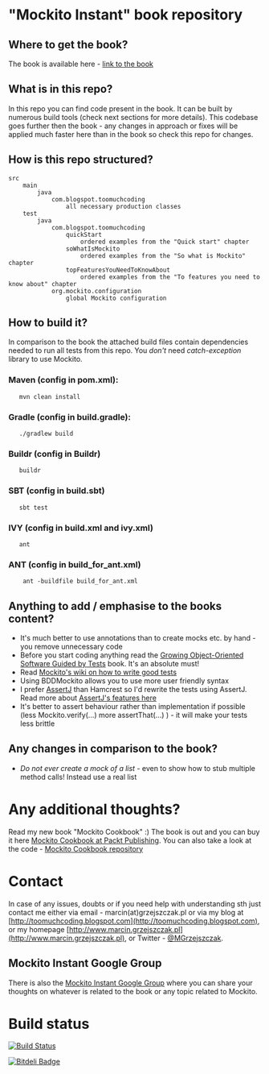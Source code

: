 "Mockito Instant" book repository
=====================================

## Where to get the book?

The book is available here - [link to the book](http://www.packtpub.com/how-to-create-stubs-mocks-spies-using-mockito/book)

## What is in this repo?

In this repo you can find code present in the book. It can be built by numerous build tools (check next sections for more details).
This codebase goes further then the book - any changes in approach or fixes will be applied much faster here than in the book so check this repo for changes.

## How is this repo structured?

```
src
    main
        java
            com.blogspot.toomuchcoding
                all necessary production classes
    test
        java
            com.blogspot.toomuchcoding
                quickStart
                    ordered examples from the "Quick start" chapter
                soWhatIsMockito
                    ordered examples from the "So what is Mockito" chapter
                topFeaturesYouNeedToKnowAbout
                    ordered examples from the "To features you need to know about" chapter
            org.mockito.configuration
                global Mockito configuration
```

## How to build it?

In comparison to the book the attached build files contain dependencies needed to run all tests from this repo. You *don't* need *catch-exception* library to use Mockito.

### Maven (config in pom.xml):

```
   mvn clean install
```

### Gradle (config in build.gradle):

```
   ./gradlew build
```

### Buildr (config in Buildr)

```
   buildr
```

### SBT (config in build.sbt)

```
   sbt test
```

### IVY (config in build.xml and ivy.xml)

```
   ant
```

### ANT (config in build_for_ant.xml)

```
    ant -buildfile build_for_ant.xml
```

## Anything to add / emphasise to the books content?

- It's much better to use annotations than to create mocks etc. by hand - you remove unnecessary code
- Before you start coding anything read the [Growing Object-Oriented Software Guided by Tests](http://www.growing-object-oriented-software.com/) book. It's an absolute must!
- Read [Mockito's wiki on how to write good tests](https://github.com/mockito/mockito/wiki/How-to-write-good-tests)
- Using BDDMockito allows you to use more user friendly syntax
- I prefer [AssertJ](http://joel-costigliola.github.io/assertj/assertj-core.html) than Hamcrest so I'd rewrite the tests using AssertJ. Read more about [AssertJ's features here](http://joel-costigliola.github.io/assertj/assertj-core-features-highlight.html)
- It's better to assert behaviour rather than implementation if possible (less Mockito.verify(...) more assertThat(...) ) - it will make your tests less brittle

## Any changes in comparison to the book?

- *Do not ever create a mock of a list* - even to show how to stub multiple method calls! Instead use a real list

# Any additional thoughts?

Read my new book "Mockito Cookbook" :) The book is out and you can buy it here [Mockito Cookbook at Packt Publishing](https://www.packtpub.com/mockito-cookbook/book). You can also take a look at the code - [Mockito Cookbook repository](https://github.com/marcingrzejszczak/mockito-cookbook)

# Contact
In case of any issues, doubts or if you need help with understanding sth just contact me either via email - marcin(at)grzejszczak.pl or via my blog at [http://toomuchcoding.blogspot.com](http://toomuchcoding.blogspot.com), or my homepage [http://www.marcin.grzejszczak.pl](http://www.marcin.grzejszczak.pl), or Twitter - [@MGrzejszczak](http://twitter.com/MGrzejszczak).

## Mockito Instant Google Group
There is also the [Mockito Instant Google Group](https://groups.google.com/forum/#!forum/mockito-instant) where you can share your thoughts on whatever is related to the book or any topic related to Mockito.

# Build status
[![Build Status](https://travis-ci.org/marcingrzejszczak/mockito-instant.svg?branch=master)](https://travis-ci.org/marcingrzejszczak/mockito-instant)


[![Bitdeli Badge](https://d2weczhvl823v0.cloudfront.net/marcingrzejszczak/mockito-instant/trend.png)](https://bitdeli.com/free "Bitdeli Badge")

